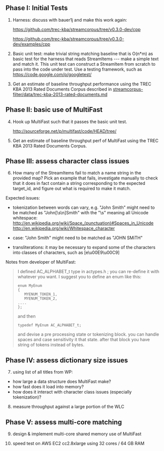 
Phase I:  Initial Tests
-----------------------

1. Harness: discuss with bauer1j and make this work again:

   https://github.com/trec-kba/streamcorpus/tree/v0.3.0-dev/cpp

   https://github.com/trec-kba/streamcorpus/tree/v0.3.0-dev/examples/cpp


2. Basic unit test: make trivial string matching baseline that is
O(n*m) as basic test for the harness that reads StreamItems --- make a
simple text and match it.  This unit test can construct a StreamItem
from scratch to pass into the code under test.  Use a testing
framework, such as https://code.google.com/p/googletest/

3. Get an estimate of baseline throughput performance using the TREC
KBA 2013 Rated Documents Corpus described in
[streamcorpus-filter/data/trec-kba-2013-rated-documents.md]()


Phase II:  basic use of MultiFast
---------------------------------

4. Hook up MultiFast such that it passes the basic unit test.

   http://sourceforge.net/p/multifast/code/HEAD/tree/

5. Get an estimate of baseline throughput perf of MultiFast using the
TREC KBA 2013 Rated Documents Corpus.


Phase III:  assess character class issues
-----------------------------------------

6. How many of the StreamItems fail to match a name string in the
provided map?  Pick an example that fails, investigate manually to
check that it does in fact contain a string corresponding to the
expected target_id, and figure out what is required to make it match.  

Expected issues:

 - tokenization between words can vary, e.g. "John Smith" might need
   to be matched as "John[\s\n]Smith" with the "\s" meaning all
   Unicode whitespace:
   http://en.wikipedia.org/wiki/Space_(punctuation)#Spaces_in_Unicode
   http://en.wikipedia.org/wiki/Whitespace_character

 - case: "John Smith" might need to be matched as "JOHN SMiTH"

 - transliterations: it may be necessary to expand some of the
   characters into classes of characters, such as [e\u00E9\u00C9]

Notes from developer of MultiFast:

> I defined AC_ALPHABET_t type in actypes.h ; you can re-define it
> with whatever you want.  I suggest you to define an enum like this:
>
>     enum MyEnum
>     {
>        MYENUM_TOKEN_1,
>        MYENUM_TOKEN_2,
>     ....
>     };
> 
> and then
> 
>     typedef MyEnum AC_ALPHABET_t;
>
> and devise a pre processing state or tokenizing block. you can
> handle spaces and case sensitivity it that state. after that block
> you have string of tokens instead of bytes.



Phase IV:  assess dictionary size issues
----------------------------------------

7. using list of all titles from WP:

 - how large a data structure does MultiFast make?
 - how fast does it load into memory?
 - how does it interact with character class issues (especially tokenization)?

8. measure throughput against a large portion of the WLC


Phase V:  assess multi-core matching
------------------------------------

9. design & implement multi-core shared memory use of MultiFast

10. speed test on AWS EC2 cc2.8xlarge using 32 cores / 64 GB RAM
